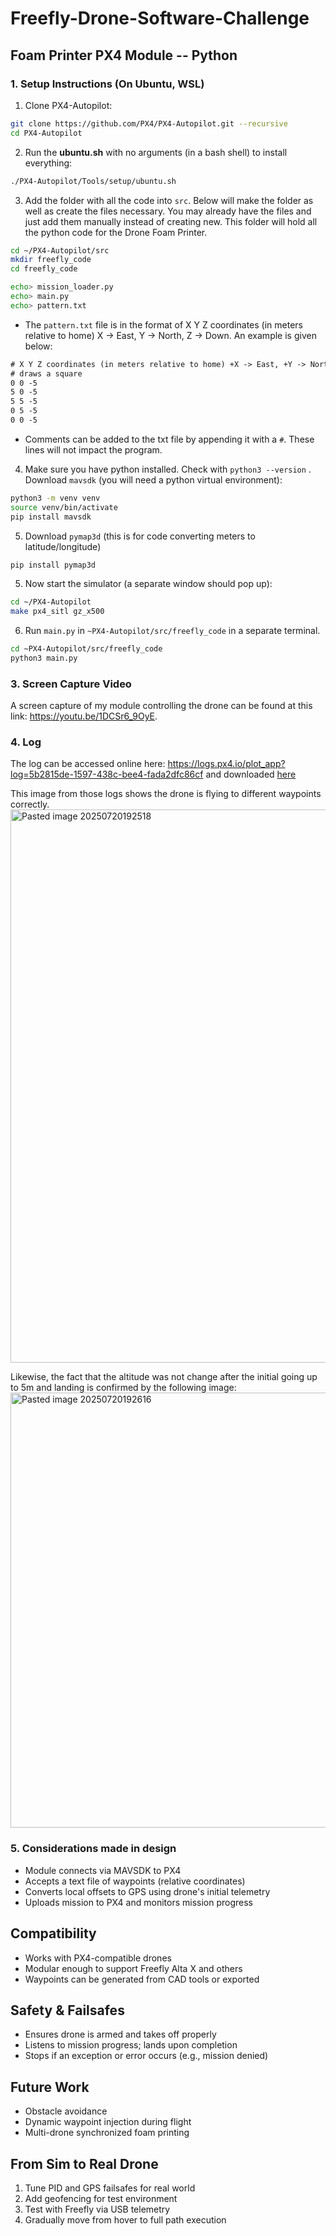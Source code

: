 # Freefly-Drone-Software-Challenge
## Foam Printer PX4 Module -- Python 

### 1. Setup Instructions (On Ubuntu, WSL)

1. Clone PX4-Autopilot:
```bash
git clone https://github.com/PX4/PX4-Autopilot.git --recursive
cd PX4-Autopilot
```

2. Run the **ubuntu.sh** with no arguments (in a bash shell) to install everything:

```bash
./PX4-Autopilot/Tools/setup/ubuntu.sh
```

3. Add the folder with all the code into `src`. Below will make the folder as well as create the files necessary. You may already have the files and just add them manually instead of creating new. This folder will hold all the python code for the Drone Foam Printer.

```bash
cd ~/PX4-Autopilot/src
mkdir freefly_code
cd freefly_code

echo> mission_loader.py
echo> main.py
echo> pattern.txt
```

- The `pattern.txt` file is in the format of  X Y Z coordinates (in meters relative to home) X -> East, Y -> North, Z -> Down. An example is given below:
```txt
# X Y Z coordinates (in meters relative to home) +X -> East, +Y -> North, +Z -> Down
# draws a square
0 0 -5
5 0 -5
5 5 -5
0 5 -5
0 0 -5

```
- Comments can be added to the txt file by appending it with a `#`. These lines will not impact the program.

4. Make sure you have python installed. Check with `python3 --version` . Download `mavsdk` (you will need a python virtual environment):

```bash
python3 -m venv venv
source venv/bin/activate
pip install mavsdk
```

5. Download `pymap3d` (this is for code converting meters to latitude/longitude)

```bash
pip install pymap3d
```

5. Now start the simulator (a separate window should pop up):

```bash
cd ~/PX4-Autopilot
make px4_sitl gz_x500
```

6. Run `main.py` in `~PX4-Autopilot/src/freefly_code` in a separate terminal.

```bash
cd ~PX4-Autopilot/src/freefly_code
python3 main.py
```

### 3. Screen Capture Video
A screen capture of my module controlling the drone can be found at this link: https://youtu.be/1DCSr6_9OyE.

### 4. Log
The log can be accessed online here: https://logs.px4.io/plot_app?log=5b2815de-1597-438c-bee4-fada2dfc86cf
and downloaded [here](log_6_2025-7-20-18-49-21.ulg)

This image from those logs shows the drone is flying to different waypoints correctly.
<img width="1343" height="885" alt="Pasted image 20250720192518" src="https://github.com/user-attachments/assets/6829dec5-0a14-45bd-9caf-0631b1c3eddf" />


Likewise, the fact that the altitude was not change after the initial going up to 5m and landing is confirmed by the following image: 
<img width="1306" height="696" alt="Pasted image 20250720192616" src="https://github.com/user-attachments/assets/c307b39a-91d3-404e-8a2d-52dd9b92ca5d" />


### 5. Considerations made in design
- Module connects via MAVSDK to PX4
- Accepts a text file of waypoints (relative coordinates)
- Converts local offsets to GPS using drone's initial telemetry
- Uploads mission to PX4 and monitors mission progress

## Compatibility
- Works with PX4-compatible drones
- Modular enough to support Freefly Alta X and others
- Waypoints can be generated from CAD tools or exported

## Safety & Failsafes
- Ensures drone is armed and takes off properly
- Listens to mission progress; lands upon completion
- Stops if an exception or error occurs (e.g., mission denied)

## Future Work
- Obstacle avoidance
- Dynamic waypoint injection during flight
- Multi-drone synchronized foam printing

## From Sim to Real Drone
1. Tune PID and GPS failsafes for real world
2. Add geofencing for test environment
3. Test with Freefly via USB telemetry
4. Gradually move from hover to full path execution



